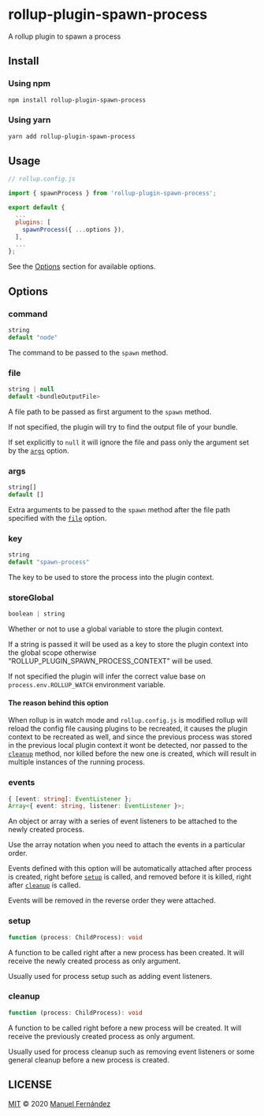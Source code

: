 # rollup-plugin-spawn-process

A rollup plugin to spawn a process

## Install

### Using npm

```bash
npm install rollup-plugin-spawn-process
```

### Using yarn

```bash
yarn add rollup-plugin-spawn-process
```

## Usage

```javascript
// rollup.config.js

import { spawnProcess } from 'rollup-plugin-spawn-process';

export default {
  ...
  plugins: [
    spawnProcess({ ...options }),
  ],
  ...
};
```

See the [Options](#options) section for available options.

## Options

### command

```typescript
string
default "node"
```

The command to be passed to the `spawn` method.

### file

```typescript
string | null
default <bundleOutputFile>
```

A file path to be passed as first argument to the `spawn` method.

If not specified, the plugin will try to find the output file of your bundle.

If set explicitly to `null` it will ignore the file and pass only the argument set by the [`args`](#args) option.

### args

```typescript
string[]
default []
```

Extra arguments to be passed to the `spawn` method after the file path specified with the [`file`](#file) option.

### key

```typescript
string
default "spawn-process"
```

The key to be used to store the process into the plugin context.

### storeGlobal

```typescript
boolean | string
```

Whether or not to use a global variable to store the plugin context.

If a string is passed it will be used as a key to store the plugin context into the global scope otherwise "ROLLUP_PLUGIN_SPAWN_PROCESS_CONTEXT" will be used.

If not specified the plugin will infer the correct value base on `process.env.ROLLUP_WATCH` environment variable.

#### The reason behind this option

When rollup is in watch mode and `rollup.config.js` is modified rollup will reload the config file causing plugins to be recreated, it causes the plugin context to be recreated as well, and since the previous process was stored in the previous local plugin context it wont be detected, nor passed to the [`cleanup`](#cleanup) method, nor killed before the new one is created, which will result in multiple instances of the running process.

### events

```typescript
{ [event: string]: EventListener };
Array<{ event: string, listener: EventListener }>;
```

An object or array with a series of event listeners to be attached to the newly created process.

Use the array notation when you need to attach the events in a particular order.

Events defined with this option will be automatically attached after process is created, right before [`setup`](#setup) is called, and removed before it is killed, right after [`cleanup`](#cleanup) is called.

Events will be removed in the reverse order they were attached.

### setup

```typescript
function (process: ChildProcess): void
```

A function to be called right after a new process has been created. It will receive the newly created process as only argument.

Usually used for process setup such as adding event listeners.

### cleanup

```typescript
function (process: ChildProcess): void
```

A function to be called right before a new process will be created. It will receive the previously created process as only argument.

Usually used for process cleanup such as removing event listeners or some general cleanup before a new process is created.

## LICENSE

[MIT](LICENSE) &copy; 2020 [Manuel Fernández](https://github.com/manferlo81)

